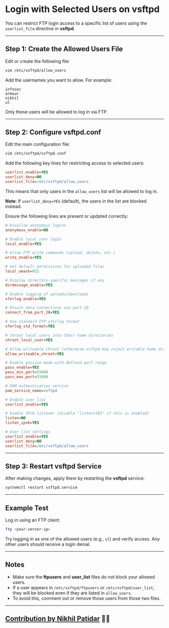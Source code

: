 
# Login with Selected Users on vsftpd

You can restrict FTP login access to a specific list of users using the `userlist_file` directive in **vsftpd**.

---

## Step 1: Create the Allowed Users File

Edit or create the following file:

```bash
vim /etc/vsftpd/allow_users
```

Add the usernames you want to allow. For example:

```text
infosec
armour
nikhil
ul
```

Only these users will be allowed to log in via FTP.

---

## Step 2: Configure vsftpd.conf

Edit the main configuration file:

```bash
vim /etc/vsftpd/vsftpd.conf
```

Add the following key lines for restricting access to selected users:

```ini
userlist_enable=YES
userlist_deny=NO
userlist_file=/etc/vsftpd/allow_users
```

This means that only users in the `allow_users` list will be allowed to log in.

**Note**: If `userlist_deny=YES` (default), the users in the list are blocked instead.

Ensure the following lines are present or updated correctly:

```ini
# Disallow anonymous logins
anonymous_enable=NO

# Enable local user login
local_enable=YES

# Allow FTP write commands (upload, delete, etc.)
write_enable=YES

# Set default permissions for uploaded files
local_umask=022

# Display directory-specific messages if any
dirmessage_enable=YES

# Enable logging of uploads/downloads
xferlog_enable=YES

# Ensure data connections use port 20
connect_from_port_20=YES

# Use standard FTP xferlog format
xferlog_std_format=YES

# Chroot local users into their home directories
chroot_local_user=YES

# Allow writeable chroot (otherwise vsftpd may reject writable home dirs)
allow_writeable_chroot=YES

# Enable passive mode with defined port range
pasv_enable=YES
pasv_min_port=55000
pasv_max_port=55999

# PAM authentication service
pam_service_name=vsftpd

# Enable user list
userlist_enable=YES

# Enable IPv6 listener (disable "listen=YES" if this is enabled)
listen=NO
listen_ipv6=YES

# User list settings
userlist_enable=YES
userlist_deny=NO
userlist_file=/etc/vsftpd/allow_users
```

---

## Step 3: Restart vsftpd Service

After making changes, apply them by restarting the **vsftpd** service:

```bash
systemctl restart vsftpd.service
```

---

## Example Test

Log in using an FTP client:

```bash
ftp <your-server-ip>
```

Try logging in as one of the allowed users (e.g., `ul`) and verify access. Any other users should receive a login denial.

---

## Notes

- Make sure the **ftpusers** and **user_list** files do not block your allowed users.
- If a user appears in `/etc/vsftpd/ftpusers` or `/etc/vsftpd/user_list`, they will be blocked even if they are listed in `allow_users`.
- To avoid this, comment out or remove those users from those two files.

---
[**Contribution by Nikhil Patidar**](https://github.com/nikhilpatidar01?new_signup=true) 🚀✨
---
